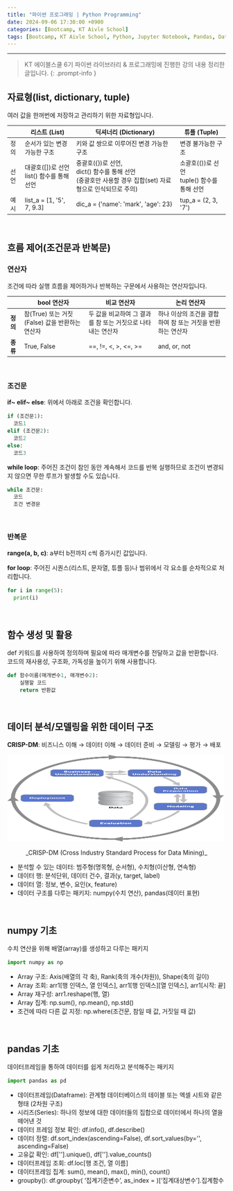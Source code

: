 ```yaml
---
title: "파이썬 프로그래밍 | Python Programming"
date: 2024-09-06 17:30:00 +0900
categories: [Bootcamp, KT Aivle School]
tags: [Bootcamp, KT Aivle School, Python, Jupyter Notebook, Pandas, DataFrame]	
---
```

-------------------------------
> KT 에이블스쿨 6기 파이썬 라이브러리 & 프로그래밍에 진행한 강의 내용 정리한 글입니다. 
{: .prompt-info }


## **자료형(list, dictionary, tuple)**
여러 값을 한꺼번에 저장하고 관리하기 위한 자료형입니다.

|      | 리스트 (List)                                | 딕셔너리 (Dictionary)                                         | 튜플 (Tuple)                             |
|------|----------------------------------------------|------------------------------------------------------------|------------------------------------------|
| 정의 | 순서가 있는 변경 가능한 구조               | 키와 값 쌍으로 이루어진 변경 가능한 구조                    | 변경 불가능한 구조                   |
| 선언 | 대괄호([])로 선언 <br> list() 함수를 통해 선언       | 중괄호({})로 선언,  <br> dict() 함수를 통해 선언 <br> (중괄호만 사용할 경우 집합(set) 자료형으로 인식되므로 주의) | 소괄호(())로 선언 <br> tuple() 함수를 통해 선언  |
| 예시 | list_a = [1, '5', 7, 9.3]                   | dic_a = {'name': 'mark', 'age': 23}                        | tup_a = (2, 3, '7')                     |

&nbsp;

## **흐름 제어(조건문과 반복문)**

### **연산자**
조건에 따라 실행 흐름을 제어하거나 반복하는 구문에서 사용하는 연산자입니다. 

|      | **bool 연산자**                                 | **비교 연산자**                                        | **논리 연산자**                         |
|------|-------------------------------------------------|-------------------------------------------------------|-----------------------------------------|
| **정의** | 참(True) 또는 거짓(False) 값을 반환하는 연산자      | 두 값을 비교하여 그 결과를 참 또는 거짓으로 나타내는 연산자  | 하나 이상의 조건을 결합하여 참 또는 거짓을 반환하는 연산자 |
| **종류** | True, False                                     | ==, !=, <, >, <=, >=                                  | and, or, not                           |

&nbsp;

### **조건문**
**if~ elif~ else**: 위에서 아래로 조건을 확인합니다.

```python
if (조건문1):
  코드1
elif (조건문2):
  코드2
else:
  코드3
```

**while loop**: 주어진 조건이 참인 동안 계속해서 코드를 반복 실행하므로 조건이 변경되지 않으면 무한 루프가 발생할 수도 있습니다. 

```python
while 조건문:
  코드
  조건 변경문 
```

&nbsp;

### **반복문**

**range(a, b, c)**: a부터 b전까지 c씩 증가시킨 값입니다. 

**for loop**: 주어진 시퀀스(리스트, 문자열, 튜플 등)나 범위에서 각 요소를 순차적으로 처리합니다.

```python
for i in range(5):
  print(i)
```
&nbsp;

## **함수 생성 및 활용**
def 키워드를 사용하여 정의하며 필요에 따라 매개변수를 전달하고 값을 반환합니다. <br>
코드의 재사용성, 구조화, 가독성을 높이기 위해 사용합니다. 

```python
def 함수이름(매개변수1, 매개변수2):
    실행할 코드
    return 반환값
```

&nbsp;

## **데이터 분석/모델링을 위한 데이터 구조**
**CRISP-DM**: 비즈니스 이해 → 데이터 이해 → 데이터 준비 → 모델링 → 평가 → 배포

<img src="https://raw.githubusercontent.com/tae2on/tae2on.github.io/main/assets/img/CRISP-DM.png" alt="CRISP-DM" width="500" height="200" />
<p style="text-align: center;">_CRISP-DM (Cross Industry Standard Process for Data Mining)_</p>

- 분석할 수 있는 데이터: 범주형(명목형, 순서형), 수치형(이산형, 연속형)<br>
 - 데이터 행: 분석단위, 데이터 건수, 결과(y, target, label)<br>
- 데이터 열: 정보, 변수, 요인(x, feature)<br>
- 데이터 구조를 다루는 패키지: numpy(수치 연산), pandas(데이터 표현) 

&nbsp;

## **numpy 기초**
수치 연산을 위해 배열(array)를 생성하고 다루는 패키지 

```python
import numpy as np
```
- Array 구조: Axis(배열의 각 축), Rank(축의 개수(차원)), Shape(축의 길이)<br>
- Array 조회: arr1[행 인덱스, 열 인덱스], arr1[행 인덱스][열 인덱스], arr1[시작: 끝]<br>
- Array 재구성: arr1.reshape(행, 열)<br>
- Array 집계: np.sum(), np.mean(), np.std()<br>
- 조건에 따라 다른 값 지정: np.where(조건문, 참일 때 값, 거짓일 때 값)

&nbsp;

## **pandas 기초**
데이터프레임을 통하여 데이터를 쉽게 처리하고 분석해주는 패키지 

```python
import pandas as pd
```
- 데이터프레임(Dataframe): 관계형 데이터베이스의 테이블 또는 엑셀 시트와 같은 형태 (2차원 구조)<br>
- 시리즈(Series): 하나의 정보에 대한 데이터들의 집합으로 데이터에서 하나의 열을 떼어낸 것<br>
- 데이터 프레임 정보 확인: df.info(), df.describe()<br>
- 데이터 정렬: df.sort_index(ascending=False), df.sort_values(by='', ascending=False)<br>
- 고유값 확인: df[''].unique(), df[''].value_counts()<br>
- 데이터프레임 조회: df.loc[행 조건, 열 이름]<br>
- 데이터프레임 집계: sum(), mean(), max(), min(), count()<br>
- groupby(): df.groupby( ‘집계기준변수’, as_index = )[‘집계대상변수’].집계함수

